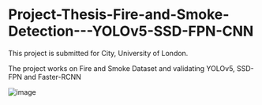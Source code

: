 # Project-Thesis-Fire-and-Smoke-Detection---YOLOv5-SSD-FPN-CNN
This project is submitted for City, University of London.

The project works on Fire and Smoke Dataset and validating YOLOv5, SSD-FPN and Faster-RCNN




![image](https://user-images.githubusercontent.com/93966333/208479212-17ccbde2-3451-4bba-b67e-c5046d4dfa0c.png)
